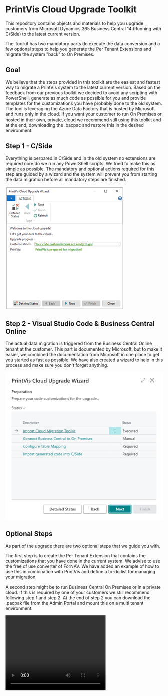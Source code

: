 # PrintVis Cloud Upgrade Toolkit

This repository contains objects and materials to help you upgrade customers from Microsoft Dynamics 365 Business Central 14 (Running with C/Side) to the latest current version.

The Toolkit has two mandatory parts do execute the data conversion and a few optional steps to help you generate the Per Tenant Extensions and migrate the system "back" to On Premises.

## Goal

We believe that the steps provided in this toolkit are the easiest and fastest way to migrate a PrintVis system to the latest current version. Based on the feedback from our previous toolkit we decided to avoid any scripting with PowerShell, generate as much code as possible for you and provide templates for the customizations you have probably done to the old system.
The tool is leveraging the Azure Data Factory that is hosted by Microsoft and runs only in the cloud. If you want your customer to run On Premises or hosted in their own, private, cloud we recommend still using this toolkit and at the end, downloading the .bacpac and restore this in the desired environment.

## Step 1 - C/Side

Everything is perpared in C/Side and in the old system no extensions are required nore do we run any PowerShell scripts. We tried to make this as simple as possible.
The mandatory and optional actions required for this step are guided by a wizard and the system will prevent you from starting the data migration before all mandatory steps are finished.

![img_0.png](.media/img_0.png)

## Step 2 - Visual Studio Code & Business Central Online

The actual data migration is triggered from the Business Central Online tenant at the customer. This part is documented by Microsoft, but to make it easier, we combined the documentation from Microsoft in one place to get you started as fast as possible.
We have also created a wizard to help in this process and make sure you don't forget anything.

![CloudWizard.png](.media/CloudWizard.png)

## Optional Steps

As part of the upgrade there are two optional steps that we guide you with.

The first step is to create the Per Tenant Extension that contains the customizations that you have done in the current system. We advise to use the free of use converter of ForNAV. We have added an example of how to use this in combination with PrintVis and define a to-do list for managing your migration.

A second step might be to run Business Central On Premises or in a private cloud. If this is required by one of your customers we still recommend following step 1 and step 2. At the end of step 2 you can download the .pacpak file from the Admin Portal and mount this on a multi tenant environment.

<video width="320" height="240" controls>
  <source src="https://www.youtube.com/watch?v=mW3eHANgveA">
</video>